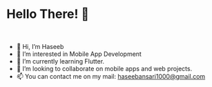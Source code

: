 # Hello There! 👋


<br/>

- 👋 Hi, I’m Haseeb 
- 👀 I’m interested in Mobile App Development
- 🌱 I’m currently learning Flutter.
- 💞️ I’m looking to collaborate on mobile apps and web projects.
- 📫 You can contact me on my mail: haseebansari1000@gmail.com

<!---
haseeb-xd/haseeb-xd is a ✨ special ✨ repository because its `README.md` (this file) appears on your GitHub profile.
You can click the Preview link to take a look at your changes.
--->


[github]: https://github.com/haseeb-xd
